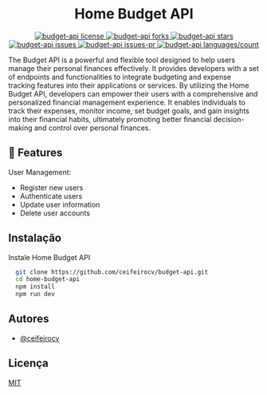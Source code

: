 <h1 align="center">Home Budget API</h1>
<p align="center">
  <a href="https://github.com/ceifeirocv/budget-api/blob/master/LICENSE" target="_blank">
    <img src="https://img.shields.io/github/license/ceifeirocv/budget-api?style=flat-square" alt="budget-api license" />
  </a>
  <a href="https://github.com/ceifeirocv/budget-api/fork" target="_blank">
    <img src="https://img.shields.io/github/forks/ceifeirocv/budget-api?style=flat-square" alt="budget-api forks" />
  </a>
  <a href="https://github.com/ceifeirocv/budget-api/stargazers" target="_blank">
    <img src="https://img.shields.io/github/stars/ceifeirocv/budget-api?style=flat-square" alt="budget-api stars" />
  </a>
  <a href="https://github.com/ceifeirocv/budget-api/issues" target="_blank">
    <img src="https://img.shields.io/github/issues/ceifeirocv/budget-api?style=flat-square" alt="budget-api issues" />
  </a>
  <a href="https://github.com/ceifeirocv/budget-api/pulls" target="_blank">
    <img src="https://img.shields.io/github/issues-pr/ceifeirocv/budget-api?style=flat-square" alt="budget-api issues-pr" />
  </a>
  <a href="https://github.com/ceifeirocv/budget-api/" target="_blank">
    <img src="https://img.shields.io/github/languages/count/ceifeirocv/budget-api?style=flat-square" alt="budget-api languages/count" />
  </a>
</p>

The Budget API is a powerful and flexible tool designed to help users manage their personal finances effectively. It provides developers with a set of endpoints and functionalities to integrate budgeting and expense tracking features into their applications or services.
By utilizing the Home Budget API, developers can empower their users with a comprehensive and personalized financial management experience. It enables individuals to track their expenses, monitor income, set budget goals, and gain insights into their financial habits, ultimately promoting better financial decision-making and control over personal finances.

## 🧐 Features
User Management:
- Register new users
- Authenticate users
- Update user information
- Delete user accounts

## Instalação

Instale Home Budget API

```bash
  git clone https://github.com/ceifeirocv/budget-api.git
  cd home-budget-api
  npm install
  npm run dev
```

## Autores

- [@ceifeirocv](https://www.github.com/ceifeirocv)


## Licença

[MIT](https://choosealicense.com/licenses/mit/)



